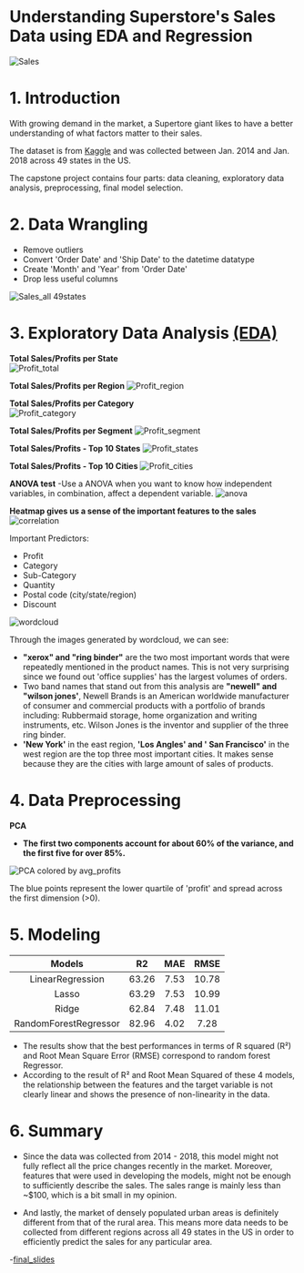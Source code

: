 
Understanding Superstore's Sales Data using EDA and Regression
======================================================
  
![Sales](./images/sale.jpg)


# 1. Introduction

With growing demand in the market, a Supertore giant likes to have a better understanding of what factors matter to their sales.

The dataset is from [Kaggle](https://www.kaggle.com/datasets/vivek468/superstore-dataset-final) and was collected between Jan. 2014 and Jan. 2018 across 49 states in the US.



The capstone project contains four parts: data cleaning, exploratory data analysis, preprocessing, final model selection.

# 2. Data Wrangling

- Remove outliers
- Convert 'Order Date' and 'Ship Date' to the datetime datatype
- Create 'Month' and 'Year' from 'Order Date'
- Drop less useful columns

![Sales_all 49states](./images/all49states.png)


# 3. Exploratory Data Analysis  [(EDA)](https://github.com/livia360/Capstone_project2/blob/7cbf2ebc5544a27ae39cbc7a23257153c0089299/Part1_data_wrangling_and_EDA.ipynb)


**Total Sales/Profits per State**  
![Profit_total](./images/state.png)

**Total Sales/Profits per Region**
![Profit_region](./images/region.png)

**Total Sales/Profits per Category**  
![Profit_category](./images/cat.png)

**Total Sales/Profits per Segment**
![Profit_segment](./images/seg.png)



**Total Sales/Profits - Top 10 States**
![Profit_states](./images/top.png)

**Total Sales/Profits - Top 10 Cities**
![Profit_cities](./images/top2.png)



**ANOVA test** 
-Use a ANOVA when you want to know how independent variables, in combination, affect a dependent variable.
![anova](./images/anova.png)



**Heatmap gives us a sense of the important features to the sales**
![correlation](./images/heatmap.png)  

Important Predictors:
- Profit
- Category
- Sub-Category
- Quantity 
- Postal code (city/state/region)
- Discount 

  
![wordcloud](./images/text2.png)  
 
Through the images generated by wordcloud, we can see:

- **"xerox" and "ring binder"** are the two most important words that were repeatedly mentioned in the product names. This is not very surprising since we found out 'office supplies' has the largest volumes of orders.
- Two band names that stand out from this analysis are **"newell" and "wilson jones'**, Newell Brands is an American worldwide manufacturer of consumer and commercial products with a portfolio of brands including: Rubbermaid storage, home organization and writing instruments, etc. Wilson Jones is the inventor and supplier of the three ring binder.
- **'New York'** in the east region, **'Los Angles' and ' San Francisco'** in the west region are the top three most important cities. It makes sense because they are the cities with large amount of sales of products. 


# 4. Data Preprocessing 
  

**PCA**
- **The first two components account for about 60% of the variance, and the first five for over 85%.**   
  
![PCA colored by avg_profits](./images/pca2.png)

The blue points represent the lower quartile of 'profit' and spread across the first dimension (>0).

# 5. Modeling

|Models|R2|MAE|RMSE
| :---: | :---: | :---: | :---: |
|LinearRegression|63.26|7.53|10.78
|Lasso           |63.29|7.53|10.99
|Ridge           |62.84|7.48|11.01
|RandomForestRegressor|82.96|4.02|7.28

- The results show that the best performances in terms of R squared (R²) and Root Mean Square Error (RMSE) correspond to random forest Regressor.
- According to the result of R² and Root Mean Squared of these 4 models, the relationship between the features and the target variable is not clearly linear and shows the presence of non-linearity in the data.
 

# 6. Summary

- Since the data was collected from 2014 - 2018, this model might not fully reflect all the price changes recently in the market. Moreover, features that were used in developing the models, might not be enough to sufficiently describe the sales. The sales range is mainly less than ~$100, which is a bit small in my opinion.

- And lastly, the market of densely populated urban areas is definitely different from that of the rural area. This means more data needs to be collected from different regions across all 49 states in the US in order to efficiently predict the sales for any particular area.


-[final_slides](https://github.com/livia360/Capstone_project2/blob/4321de8132f14bdf9c65b121031acbd0d2e97f59/Capstone2_Sales_Regression_models_final_deck.pdf)



